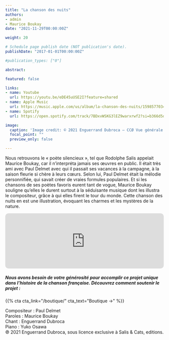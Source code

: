 ```yaml
---
title: "La chanson des nuits"
authors:
- admin
- Maurice Boukay
date: "2021-11-29T00:00:00Z"

weight: 20

# Schedule page publish date (NOT publication's date).
publishDate: "2017-01-01T00:00:00Z"

#publication_types: ["0"]

abstract: 

featured: false

links:
- name: Youtube
  url: https://youtu.be/eDE45uUSE2I?feature=shared
- name: Apple Music
  url: https://music.apple.com/us/album/la-chanson-des-nuits/1598577034?i=1598577400
- name: Spotify
  url: https://open.spotify.com/track/7BDxvWSKG3lEZ9warxrwf2?si=b366d5de78a144fe

image:
  caption: 'Image credit: © 2021 Enguerrand Dubroca – CCØ Vue générale des jardins du palais-Royal vers 1890, Hippolyte Blancard – Paris Collections / Musée Carnavalet'
  focal_point: ""
  preview_only: false

---
```


Nous retrouvons le « poète silencieux », tel que Rodolphe Salis appelait Maurice Boukay, car il n’interpréta jamais ses œuvres en public. Il était très ami avec Paul Delmet avec qui il passait ses vacances à la campagne, à la saison fleurie si chère à leurs cœurs. Selon lui, Paul Delmet était la mélodie personnifiée, qui savait créer de vraies formules populaires. Et si les chansons de ses poètes favoris eurent tant de vogue, Maurice Boukay souligne qu’elles le durent surtout à la séduisante musique dont les illustra le compositeur, grâce à qui elles firent le tour du monde. Cette chanson des nuits en est une illustration, évoquant les charmes et les mystères de la nature.


<iframe allow="autoplay *; encrypted-media *; fullscreen *; clipboard-write" frameborder="0" height="175" style="width:100%;max-width:720px;overflow:hidden;border-radius:10px;" sandbox="allow-forms allow-popups allow-same-origin allow-scripts allow-storage-access-by-user-activation allow-top-navigation-by-user-activation" src="https://embed.music.apple.com/us/album/la-chanson-des-nuits/1598577034?i=1598577400"></iframe>

##### Nous avons besoin de votre générosité pour accomplir ce projet unique dans l’histoire de la chanson française. Découvrez comment soutenir le projet :
{{% cta cta_link="/boutique/" cta_text="Boutique →" %}}

<p>Compositeur : Paul Delmet <br>
Paroles : Maurice Boukay<br>
Chant : Enguerrand Dubroca<br>
Piano : Yuko Osawa<br>
℗ 2021 Enguerrand Dubroca, sous licence exclusive à Salis & Cats, editions.</p>


